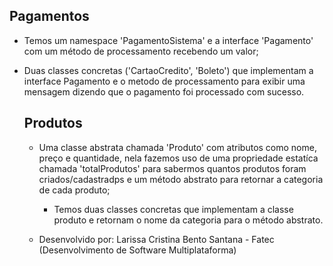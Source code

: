 ## Pagamentos 

- Temos um namespace 'PagamentoSistema' e a interface 'Pagamento' com um método de processamento recebendo um valor;
- Duas classes concretas ('CartaoCredito', 'Boleto') que implementam a interface Pagamento e o metodo de processamento
  para exibir uma mensagem dizendo que o pagamento foi processado com sucesso.

  ## Produtos
  - Uma classe abstrata chamada 'Produto' com atributos como nome, preço e quantidade, nela fazemos uso de uma propriedade estatíca
    chamada 'totalProdutos' para sabermos quantos produtos foram criados/cadastradps e um método abstrato para retornar a categoria de cada produto;
    - Temos duas classes concretas que implementam a classe produto e retornam o nome da categoria para o método abstrato.
   
  - Desenvolvido por: Larissa Cristina Bento Santana - Fatec (Desenvolvimento de Software Multiplataforma) 
